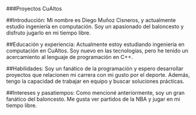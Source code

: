 ###Proyectos CuAltos

##Introducción: 
Mi nombre es Diego Muñoz Cisneros, y actualmente estudio ingeniería en computación. Soy un apasionado del baloncesto y disfruto jugarlo en mi tiempo libre.

##Educación y experiencia:
Actualmente estoy estudiando ingeniería en computación en CuAltos. Soy nuevo en las tecnologías, pero he tenido un acercamiento al lenguaje de programación en C++.

##Habilidades: 
Soy un fanático de la programación y espero desarrollar proyectos que relacionen mi carrera con mi gusto por el deporte. Además, tengo la capacidad de trabajar en equipo y buscar soluciones prácticas.

##Intereses y pasatiempos: 
Como mencioné anteriormente, soy un gran fanático del baloncesto. Me gusta ver partidos de la NBA y jugar en mi tiempo libre.
